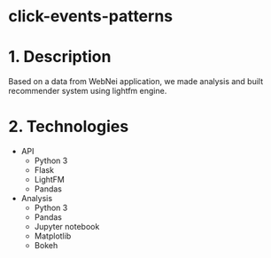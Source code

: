 # click-events-patterns

# 1. Description
Based on a data from WebNei application, we made analysis and built recommender system using lightfm engine.

# 2. Technologies
* API
  * Python 3
  * Flask
  * LightFM
  * Pandas
* Analysis
  * Python 3
  * Pandas
  * Jupyter notebook
  * Matplotlib
  * Bokeh
